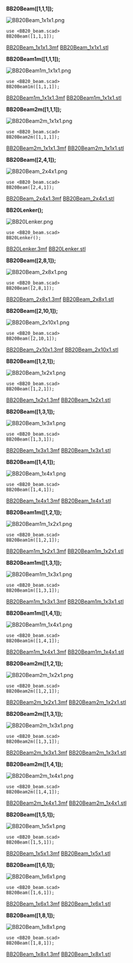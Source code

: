 
**BB20Beam([1,1,1]);**

![BB20Beam_1x1x1.png](BB20Beam_1x1x1.png)

    use <BB20_beam.scad>
    BB20Beam([1,1,1]);

[BB20Beam_1x1x1.3mf](BB20Beam_1x1x1.3mf)
[BB20Beam_1x1x1.stl](BB20Beam_1x1x1.stl)



**BB20Beam1m([1,1,1]);**

![BB20Beam1m_1x1x1.png](BB20Beam1m_1x1x1.png)

    use <BB20_beam.scad>
    BB20Beam1m([1,1,1]);

[BB20Beam1m_1x1x1.3mf](BB20Beam1m_1x1x1.3mf)
[BB20Beam1m_1x1x1.stl](BB20Beam1m_1x1x1.stl)



**BB20Beam2m([1,1,1]);**

![BB20Beam2m_1x1x1.png](BB20Beam2m_1x1x1.png)

    use <BB20_beam.scad>
    BB20Beam2m([1,1,1]);

[BB20Beam2m_1x1x1.3mf](BB20Beam2m_1x1x1.3mf)
[BB20Beam2m_1x1x1.stl](BB20Beam2m_1x1x1.stl)



**BB20Beam([2,4,1]);**

![BB20Beam_2x4x1.png](BB20Beam_2x4x1.png)

    use <BB20_beam.scad>
    BB20Beam([2,4,1]);

[BB20Beam_2x4x1.3mf](BB20Beam_2x4x1.3mf)
[BB20Beam_2x4x1.stl](BB20Beam_2x4x1.stl)



**BB20Lenker();**

![BB20Lenker.png](BB20Lenker.png)

    use <BB20_beam.scad>
    BB20Lenker();

[BB20Lenker.3mf](BB20Lenker.3mf)
[BB20Lenker.stl](BB20Lenker.stl)



**BB20Beam([2,8,1]);**

![BB20Beam_2x8x1.png](BB20Beam_2x8x1.png)

    use <BB20_beam.scad>
    BB20Beam([2,8,1]);

[BB20Beam_2x8x1.3mf](BB20Beam_2x8x1.3mf)
[BB20Beam_2x8x1.stl](BB20Beam_2x8x1.stl)



**BB20Beam([2,10,1]);**

![BB20Beam_2x10x1.png](BB20Beam_2x10x1.png)

    use <BB20_beam.scad>
    BB20Beam([2,10,1]);

[BB20Beam_2x10x1.3mf](BB20Beam_2x10x1.3mf)
[BB20Beam_2x10x1.stl](BB20Beam_2x10x1.stl)



**BB20Beam([1,2,1]);**

![BB20Beam_1x2x1.png](BB20Beam_1x2x1.png)

    use <BB20_beam.scad>
    BB20Beam([1,2,1]);

[BB20Beam_1x2x1.3mf](BB20Beam_1x2x1.3mf)
[BB20Beam_1x2x1.stl](BB20Beam_1x2x1.stl)



**BB20Beam([1,3,1]);**

![BB20Beam_1x3x1.png](BB20Beam_1x3x1.png)

    use <BB20_beam.scad>
    BB20Beam([1,3,1]);

[BB20Beam_1x3x1.3mf](BB20Beam_1x3x1.3mf)
[BB20Beam_1x3x1.stl](BB20Beam_1x3x1.stl)



**BB20Beam([1,4,1]);**

![BB20Beam_1x4x1.png](BB20Beam_1x4x1.png)

    use <BB20_beam.scad>
    BB20Beam([1,4,1]);

[BB20Beam_1x4x1.3mf](BB20Beam_1x4x1.3mf)
[BB20Beam_1x4x1.stl](BB20Beam_1x4x1.stl)



**BB20Beam1m([1,2,1]);**

![BB20Beam1m_1x2x1.png](BB20Beam1m_1x2x1.png)

    use <BB20_beam.scad>
    BB20Beam1m([1,2,1]);

[BB20Beam1m_1x2x1.3mf](BB20Beam1m_1x2x1.3mf)
[BB20Beam1m_1x2x1.stl](BB20Beam1m_1x2x1.stl)



**BB20Beam1m([1,3,1]);**

![BB20Beam1m_1x3x1.png](BB20Beam1m_1x3x1.png)

    use <BB20_beam.scad>
    BB20Beam1m([1,3,1]);

[BB20Beam1m_1x3x1.3mf](BB20Beam1m_1x3x1.3mf)
[BB20Beam1m_1x3x1.stl](BB20Beam1m_1x3x1.stl)



**BB20Beam1m([1,4,1]);**

![BB20Beam1m_1x4x1.png](BB20Beam1m_1x4x1.png)

    use <BB20_beam.scad>
    BB20Beam1m([1,4,1]);

[BB20Beam1m_1x4x1.3mf](BB20Beam1m_1x4x1.3mf)
[BB20Beam1m_1x4x1.stl](BB20Beam1m_1x4x1.stl)



**BB20Beam2m([1,2,1]);**

![BB20Beam2m_1x2x1.png](BB20Beam2m_1x2x1.png)

    use <BB20_beam.scad>
    BB20Beam2m([1,2,1]);

[BB20Beam2m_1x2x1.3mf](BB20Beam2m_1x2x1.3mf)
[BB20Beam2m_1x2x1.stl](BB20Beam2m_1x2x1.stl)



**BB20Beam2m([1,3,1]);**

![BB20Beam2m_1x3x1.png](BB20Beam2m_1x3x1.png)

    use <BB20_beam.scad>
    BB20Beam2m([1,3,1]);

[BB20Beam2m_1x3x1.3mf](BB20Beam2m_1x3x1.3mf)
[BB20Beam2m_1x3x1.stl](BB20Beam2m_1x3x1.stl)



**BB20Beam2m([1,4,1]);**

![BB20Beam2m_1x4x1.png](BB20Beam2m_1x4x1.png)

    use <BB20_beam.scad>
    BB20Beam2m([1,4,1]);

[BB20Beam2m_1x4x1.3mf](BB20Beam2m_1x4x1.3mf)
[BB20Beam2m_1x4x1.stl](BB20Beam2m_1x4x1.stl)



**BB20Beam([1,5,1]);**

![BB20Beam_1x5x1.png](BB20Beam_1x5x1.png)

    use <BB20_beam.scad>
    BB20Beam([1,5,1]);

[BB20Beam_1x5x1.3mf](BB20Beam_1x5x1.3mf)
[BB20Beam_1x5x1.stl](BB20Beam_1x5x1.stl)



**BB20Beam([1,6,1]);**

![BB20Beam_1x6x1.png](BB20Beam_1x6x1.png)

    use <BB20_beam.scad>
    BB20Beam([1,6,1]);

[BB20Beam_1x6x1.3mf](BB20Beam_1x6x1.3mf)
[BB20Beam_1x6x1.stl](BB20Beam_1x6x1.stl)



**BB20Beam([1,8,1]);**

![BB20Beam_1x8x1.png](BB20Beam_1x8x1.png)

    use <BB20_beam.scad>
    BB20Beam([1,8,1]);

[BB20Beam_1x8x1.3mf](BB20Beam_1x8x1.3mf)
[BB20Beam_1x8x1.stl](BB20Beam_1x8x1.stl)


